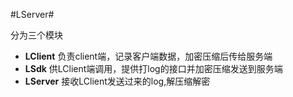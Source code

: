 #LServer#

分为三个模块

* **LClient** 负责client端，记录客户端数据，加密压缩后传给服务端
* **LSdk** 供LClient端调用，提供打log的接口并加密压缩发送到服务端
* **LServer** 接收LClient发送过来的log,解压缩解密
